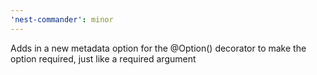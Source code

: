 ```yaml
---
'nest-commander': minor
---
```


Adds in a new metadata option for the @Option() decorator to make the option required, just like a required argument
